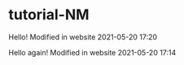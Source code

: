 # tutorial-NM

Hello! Modified in website 2021-05-20 17:20

Hello again! Modified in website 2021-05-20 17:14
